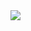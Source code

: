 <img src="https://capsule-render.vercel.app/api?type=waving&color=auto&height=200&section=header&text=Hello! I'm Hyunsu&fontSize=90" />
